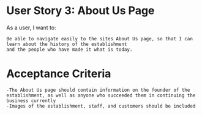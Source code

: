 # User Story 3: About Us Page

As a user, I want to:

    Be able to navigate easily to the sites About Us page, so that I can learn about the history of the establishment
    and the people who have made it what is today.

# Acceptance Criteria

    -The About Us page should contain information on the founder of the establishment, as well as anyone who succeeded them in continuing the business currently
    -Images of the establishment, staff, and customers should be included